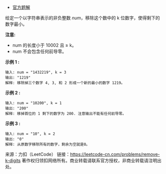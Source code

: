 * [官方题解](https://leetcode-cn.com/problems/remove-k-digits/solution/yi-diao-kwei-shu-zi-by-leetcode/)

给定一个以字符串表示的非负整数 *num*，移除这个数中的 k 位数字，使得剩下的数字最小。

**注意:**

* num 的长度小于 10002 且  ≥ k。
* num 不会包含任何前导零。

**示例 1 :**
```
输入: num = "1432219", k = 3
输出: "1219"
解释: 移除掉三个数字 4, 3, 和 2 形成一个新的最小的数字 1219。
```
**示例 2 :**
```
输入: num = "10200", k = 1
输出: "200"
解释: 移掉首位的 1 剩下的数字为 200. 注意输出不能有任何前导零。
```
**示例 3 :**
```
输入: num = "10", k = 2
输出: "0"
解释: 从原数字移除所有的数字，剩余为空就是0。
```
来源：力扣（LeetCode）
链接：https://leetcode-cn.com/problems/remove-k-digits
著作权归领扣网络所有。商业转载请联系官方授权，非商业转载请注明出处。
